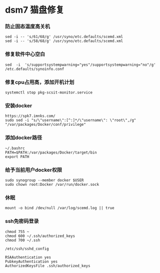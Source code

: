 # dsm7 猫盘修复

### 防止固态温度高关机

```
sed -i -- 's/61/68/g' /usr/syno/etc.defaults/scemd.xml
sed -i -- 's/58/68/g' /usr/syno/etc.defaults/scemd.xml
```

### 修复软件中心空白

```
sed  -i  's/supportsystempwarning="yes"/supportsystempwarning="no"/g' /etc.defaults/synoinfo.conf 
```

### 修复cpu占用高，添加开机计划
```
systemctl stop pkg-scsit-monitor.service
```

### 安装docker
```
https://spk7.imnks.com/
sudo sed -i "s/\"username\":[^:]*/\"username\": \"root\",/g" "/var/packages/Docker/conf/privilege"
```

### 添加docker路径
```
~/.bashrc
PATH=$PATH:/var/packages/Docker/target/bin
export PATH
```
### 给予当前用户docker权限

```sudo synogroup --add docker
sudo synogroup --member docker $USER
sudo chown root:Docker /var/run/docker.sock
```

### 休眠

```
mount -o bind /dev/null /var/log/scemd.log || true
```


### ssh免密码登录
```
chmod 755 ~
chmod 600 ~/.ssh/authorized_keys
chmod 700 ~/.ssh

/etc/ssh/sshd_config

RSAAuthentication yes
PubkeyAuthentication yes
AuthorizedKeysFile .ssh/authorized_keys
```
